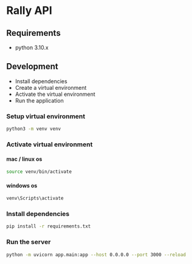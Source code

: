 # Rally API

## Requirements
- python 3.10.x

## Development
- Install dependencies
- Create a virtual environment
- Activate the virtual environment
- Run the application

### Setup virtual environment
```bash
python3 -m venv venv
```

### Activate virtual environment
#### mac / linux os
```bash
source venv/bin/activate
```
#### windows os
```bash
venv\Scripts\activate
```

### Install dependencies
```bash
pip install -r requirements.txt
```

### Run the server
```bash
python -m uvicorn app.main:app --host 0.0.0.0 --port 3000 --reload
```